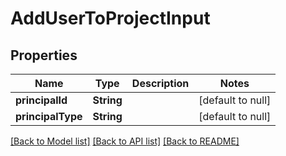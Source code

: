 # AddUserToProjectInput

## Properties

| Name              | Type       | Description | Notes             |
| ----------------- | ---------- | ----------- | ----------------- |
| **principalId**   | **String** |             | [default to null] |
| **principalType** | **String** |             | [default to null] |

[[Back to Model list]](../README.md#documentation-for-models) [[Back to API list]](../README.md#documentation-for-api-endpoints) [[Back to README]](../README.md)
